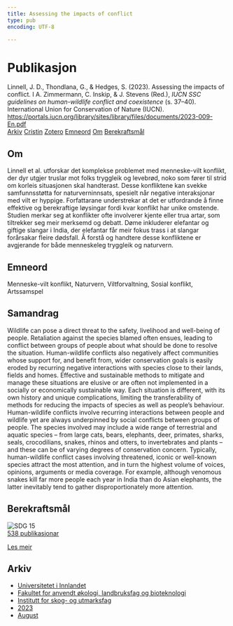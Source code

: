 ```yaml
---
title: Assessing the impacts of conflict
type: pub
encoding: UTF-8

---
```

<h1>Publikasjon</h1>
<article id="csl-bib-container-C4VG3D8R" class="csl-bib-container">
  <div class="csl-bib-body"> <div class="csl-entry">Linnell, J. D., Thondlana, G., &#38; Hedges, S. (2023). Assessing the impacts of conflict. I A. Zimmermann, C. Inskip, &#38; J. Stevens (Red.), <i>IUCN SSC guidelines on human-wildlife conflict and coexistence</i> (s. 37–40). International Union for Conservation of Nature (IUCN). <a href="https://portals.iucn.org/library/sites/library/files/documents/2023-009-En.pdf">https://portals.iucn.org/library/sites/library/files/documents/2023-009-En.pdf</a></div> </div>
  <div class="csl-bib-buttons">
    <a href="#taxonomy-article-C4VG3D8R" alt="archive" class="csl-bib-button">Arkiv</a>
    <a href="https://app.cristin.no/results/show.jsf?id=2168792" alt="Cristin" class="csl-bib-button">Cristin</a>
    <a href="http://zotero.org/groups/5881554/items/C4VG3D8R" alt="Zotero" class="csl-bib-button">Zotero</a>
    <a href="#keywords-article-C4VG3D8R" alt="keywords" class="csl-bib-button">Emneord</a>
    <a href="#about-article-C4VG3D8R" alt="about_pub" class="csl-bib-button">Om</a>
    <a href="#sdg-article-C4VG3D8R" alt="sdg" class="csl-bib-button">Berekraftsmål</a>
  </div>
  <div id="csl-bib-meta-container-C4VG3D8R"></div>
</article>
<div id="csl-bib-meta-C4VG3D8R" class="csl-bib-meta">
  <article id="about-article-C4VG3D8R" class="about_pub-article">
    <h1>Om</h1>
    Linnell et al. utforskar det komplekse problemet med menneske-vilt konflikt, der dyr utgjer truslar mot folks tryggleik og levebrød, noko som fører til strid om korleis situasjonen skal handterast. Desse konfliktene kan svekke samfunnsstøtta for naturverninnsats, spesielt når negative interaksjonar med vilt er hyppige. Forfattarane understrekar at det er utfordrande å finne effektive og berekraftige løysingar fordi kvar konflikt har unike omstende. Studien merkar seg at konflikter ofte involverer kjente eller trua artar, som tiltrekker seg meir merksemd og debatt. Døme inkluderer elefantar og giftige slangar i India, der elefantar får meir fokus trass i at slangar forårsakar fleire dødsfall. Å forstå og handtere desse konfliktene er avgjerande for både menneskeleg tryggleik og naturvern.
  </article>
  <article id="keywords-article-C4VG3D8R" class="keywords-article">
    <h1>Emneord</h1>
    Menneske-vilt konflikt, Naturvern, Viltforvaltning, Sosial konflikt, Artssamspel
  </article>
  <article id="abstract-article-C4VG3D8R" class="abstract-article">
    <h1>Samandrag</h1>
    Wildlife can pose a direct threat to the safety, livelihood and well-being of people. Retaliation against  the species blamed often ensues, leading to conflict between groups of people about what should be  done to resolve the situation. Human-wildlife conflicts also negatively affect communities whose support for, and benefit from, wider conservation goals is easily eroded by recurring negative interactions with species close to their lands, fields and homes. Effective and sustainable methods to mitigate and manage these situations are elusive or are often not implemented in a socially or  
economically sustainable way. Each situation is different, with its own history and unique complications, limiting the transferability of methods for reducing the impacts of species as well as people’s behaviour. 
Human-wildlife conflicts involve recurring interactions between people and wildlife yet are always underpinned by social conflicts between groups of people. The species involved may include a wide range of terrestrial and aquatic species – from large cats, bears, elephants, deer, primates, sharks, seals, crocodilians, snakes, rhinos and otters, to invertebrates and plants – and these can be of varying degrees of conservation concern. Typically, human-wildlife conflict cases involving threatened, iconic or well-known species attract the most attention, and in turn the highest volume of voices, opinions, arguments or media coverage. For example, although venomous snakes kill far more people each year in India than do Asian elephants, the latter inevitably tend to gather disproportionately more attention.
  </article>
  <article id="sdg-article-C4VG3D8R" class="sdg-article">
    <h1>Berekraftsmål</h1>
    <div class="sdg-container"><div id="sdg15" class="sdg">
        <img src="{{< params subfolder >}}images/sdg/sdg15_nn.png" class="image" alt="SDG 15">
        <div class="sdg-overlay">
          <a href="{{< params subfolder >}}nn/archive/?sdg=15#archive" class="sdg-publication-count"><span>538</span> publikasjonar</a>
          <p><a href="https://fn.no/om-fn/fns-baerekraftsmaal/livet-paa-land?lang=nno-NO" class="sdg-read-more">Les meir</a></p>
        </div>
      </div></div>
  </article>
  <article id="taxonomy-article-C4VG3D8R" class="taxonomy-article">
    <h1>Arkiv</h1>
    <ul>
      <li><a href="{{< params subfolder >}}nn/archive/?key=3DCRN523">Universitetet i Innlandet</a></li>
      <li><a href="{{< params subfolder >}}nn/archive/?key=T77LXH6D">Fakultet for anvendt økologi, landbruksfag og bioteknologi</a></li>
      <li><a href="{{< params subfolder >}}nn/archive/?key=7TRARPE3">Institutt for skog- og utmarksfag</a></li>
      <li><a href="{{< params subfolder >}}nn/archive/?key=WXLLSUEU">2023</a></li>
      <li><a href="{{< params subfolder >}}nn/archive/?key=HN7NQVIT">August</a></li>
    </ul>
  </article>
</div>
